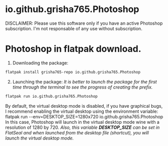# io.github.grisha765.Photoshop
DISCLAIMER: Please use this software only if you have an active Photoshop subscription. I'm not responsable of any use without subscription.

# Photoshop in flatpak download.
1) Downloading the package:
```bash
flatpak install grisha765-repo io.github.grisha765.Photoshop
```
2) Launching the package:
*It is better to launch the package for the first time through the terminal to see the progress of creating the prefix.*
```bash
flatpak run io.github.grisha765.Photoshop
```
By default, the virtual desktop mode is disabled, if you have graphical bugs, I recommend enabling the virtual desktop using the environment variable:
flatpak run --env=DESKTOP_SIZE=1280x720 io.github.grisha765.Photoshop
In this case, Photoshop will launch in the virtual desktop mode wine with a resolution of 1280 by 720.
*Also, this variable **DESKTOP_SIZE** can be set in FlatSeal and when launched from the desktop file (shortcut), you will launch the virtual desktop mode.*
